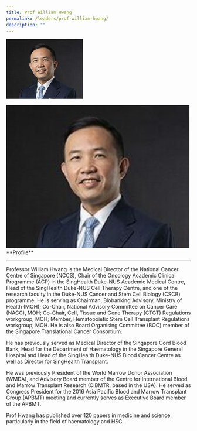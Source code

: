 ```yaml
---
title: Prof William Hwang
permalink: /leaders/prof-william-hwang/
description: ""
---
```

![Prof William Hwang](/images/Leaders/professor%20william%20hwang.jpg)

<img style="width:500px" src="/images/Leaders/professor%20william%20hwang.jpg">
**Profile**&nbsp;

* * *

Professor William Hwang is the Medical Director of the National Cancer Centre of Singapore (NCCS), Chair of the Oncology Academic Clinical Programme (ACP) in the&nbsp;SingHealth&nbsp;Duke-NUS Academic Medical Centre, Head of the&nbsp;SingHealth&nbsp;Duke-NUS Cell Therapy Centre, and one of the research faculty in the&nbsp;Duke\-NUS Cancer and Stem Cell Biology (CSCB) programme. He is serving as Chairman, Biobanking Advisory, Ministry of Health (MOH); Co-Chair, National Advisory Committee on Cancer Care (NACC), MOH; Co-Chair, Cell,&nbsp;Tissue&nbsp;and Gene Therapy (CTGT) Regulations workgroup, MOH; Member, Hematopoietic Stem Cell Transplant Regulations workgroup, MOH. He is also Board Organising Committee (BOC) member of the Singapore Translational Cancer Consortium.&nbsp;

He has previously served as Medical Director of the Singapore Cord Blood Bank, Head for the Department of Haematology in the Singapore General Hospital and Head of the&nbsp;SingHealth&nbsp;Duke-NUS Blood Cancer Centre as well as Director for&nbsp;SingHealth&nbsp;Transplant.&nbsp;

He was previously President of the World Marrow Donor Association (WMDA), and Advisory Board member of the Centre for International Blood and Marrow Transplant Research (CIBMTR, based in the USA). He served as Congress President for the 2016 Asia Pacific Blood and Marrow Transplant Group (APBMT) meeting and currently serves as Executive Board member of the APBMT.&nbsp;

Prof Hwang has published over 120 papers in medicine and science, particularly in the field of haematology and HSC.